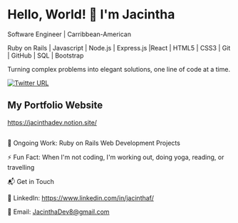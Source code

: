 # Hello, World! 👋 I'm Jacintha
Software Engineer | Carribbean-American 

Ruby on Rails | Javascript | Node.js | Express.js |React | HTML5 | CSS3 | Git | GitHub | SQL | Bootstrap 

Turning complex problems into elegant solutions, one line of code at a time.

[![Twitter URL](https://img.shields.io/twitter/url/https/twitter.com/JacinthaDev.svg?style=social&label=Follow%20%40JacinthaDev)](https://twitter.com/JacinthaDev)

## My Portfolio Website

https://jacinthadev.notion.site/

##
🔭 Ongoing Work: Ruby on Rails Web Development Projects

⚡ Fun Fact: When I'm not coding, I'm working out, doing yoga, reading, or travelling

📬  Get in Touch

💼 LinkedIn: https://www.linkedin.com/in/jacinthaf/

📧 Email: JacinthaDev8@gmail.com
